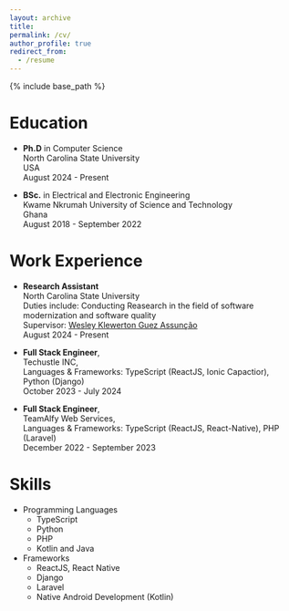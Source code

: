```yaml
---
layout: archive
title: 
permalink: /cv/
author_profile: true
redirect_from:
  - /resume
---
```


{% include base_path %}

Education
======
* **Ph.D** in Computer Science  
  North Carolina State University  
  USA  
  August 2024 - Present

* **BSc.** in Electrical and Electronic Engineering  
  Kwame Nkrumah University of Science and Technology  
  Ghana  
  August 2018 - September 2022


Work Experience
======
* **Research Assistant**  
  North Carolina State University  
  Duties include: Conducting Reasearch in the field of software modernization and software quality   
  Supervisor: [Wesley Klewerton Guez Assunção](https://wesleyklewerton.github.io/teaching.html)  
  August 2024 - Present
 

* **Full Stack Engineer**,  
  Techustle INC,  
  Languages & Frameworks: TypeScript (ReactJS, Ionic Capactior), Python (Django)  
  October 2023 - July 2024 


* **Full Stack Engineer**,   
  TeamAlfy Web Services,   
  Languages & Frameworks: TypeScript (ReactJS, React-Native), PHP (Laravel)  
  December 2022 - September 2023 

  
Skills
======
* Programming Languages
  * TypeScript
  * Python
  * PHP
  * Kotlin and Java
* Frameworks
  * ReactJS, React Native
  * Django
  * Laravel
  * Native Android Development (Kotlin)

<!-- Publications
======
  <ul>{% for post in site.publications reversed %}
    {% include archive-single-cv.html %}
  {% endfor %}</ul>
  
Talks
======
  <ul>{% for post in site.talks reversed %}
    {% include archive-single-talk-cv.html  %}
  {% endfor %}</ul>
  
Teaching
======
  <ul>{% for post in site.teaching reversed %}
    {% include archive-single-cv.html %}
  {% endfor %}</ul>
  
Service and leadership
======
* Currently signed in to 43 different slack teams
 -->